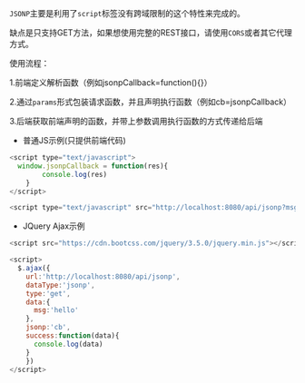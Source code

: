 `JSONP`主要是利用了`script`标签没有跨域限制的这个特性来完成的。

缺点是只支持GET方法，如果想使用完整的REST接口，请使用`CORS`或者其它代理方式。

使用流程：

1.前端定义解析函数（例如jsonpCallback=function(){}）

2.通过`params`形式包装请求函数，并且声明执行函数（例如cb=jsonpCallback）

3.后端获取前端声明的函数，并带上参数调用执行函数的方式传递给后端

- 普通JS示例(只提供前端代码)

```javascript
<script type="text/javascript">
  window.jsonpCallback = function(res){
		console.log(res)
	}
</script>

<script type="text/javascript" src="http://localhost:8080/api/jsonp?msg=hello&cb=jsonpCallback"></script>
```

- JQuery Ajax示例

```javascript
<script src="https://cdn.bootcss.com/jquery/3.5.0/jquery.min.js"></script>

<script>
  $.ajax({
  	url:'http://localhost:8080/api/jsonp',
  	dataType:'jsonp',
  	type:'get',
  	data:{
      msg:'hello'
    },
  	jsonp:'cb',
  	success:function(data){
      console.log(data)
    }
	})
</script>
```

